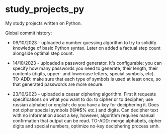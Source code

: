# study_projects_py
My study projects written on Python.

Global commit history:
- 09/10/2023 - uploaded a number guessing algorithm to try to solidify knowledge of basic Python syntax. Later on added a factual step count alongside optimal step count.

- 14/10/2023 - uploaded a password generator. It's configurable: you can specify how many passwords you need to generate, their length, their contents (digits, upper- and lowercase letters, special symbols, etc). TO-ADD: make sure that each type of symbols is used at least once, so that generated passwords are more secure.

- 23/10/2023 - uploaded a caesar ciphering algorithm. First it requests specifications on what you want to do: to cipher or to decipher; use russian alphabet or english; do you have a key for deciphering it. Does not cipher special symbols (!@#$% etc.) and digits. Can decipher text with no information about a key, however, algorithm requires manual confirmation that output can be read. TO-ADD: merge alphabets, cipher digits and special numbers, optimize no-key deciphering process smh.
